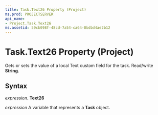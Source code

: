 ```yaml
---
title: Task.Text26 Property (Project)
ms.prod: PROJECTSERVER
api_name:
- Project.Task.Text26
ms.assetid: 59cb098f-48cd-7a54-ca64-8bdbd4ae2b12
---
```



# Task.Text26 Property (Project)

Gets or sets the value of a local Text custom field for the task. Read/write  **String**.


## Syntax

 _expression_. **Text26**

 _expression_ A variable that represents a **Task** object.


